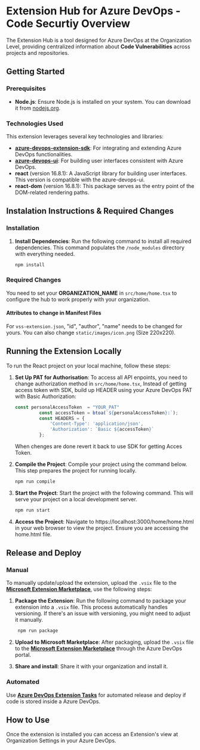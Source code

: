 # Extension Hub for Azure DevOps - Code Securtiy Overview

The Extension Hub is a tool designed for Azure DevOps at the Organization Level, providing centralized information about **Code Vulnerabilities** across projects and repositories.

## Getting Started

### Prerequisites

- **Node.js**: Ensure Node.js is installed on your system. You can download it from [nodejs.org](https://nodejs.org/).

### Technologies Used

This extension leverages several key technologies and libraries:

- **[azure-devops-extension-sdk](https://github.com/Microsoft/azure-devops-extension-sdk)**: For integrating and extending Azure DevOps functionalities.
- **[azure-devops-ui](https://developer.microsoft.com/en-us/azure-devops/)**: For building user interfaces consistent with Azure DevOps.
- **react** (version 16.8.1): A JavaScript library for building user interfaces. This version is compatible with the azure-devops-ui.
- **react-dom** (version 16.8.1): This package serves as the entry point of the DOM-related rendering paths.

## Instalation Instructions & Required Changes

### Installation

1. **Install Dependencies**: Run the following command to install all required dependencies. This command populates the `/node_modules` directory with everything needed.
   ```bash
   npm install
   ```
### Required Changes

You need to set your **ORGANIZATION_NAME** in `src/home/home.tsx` to configure the hub to work properly with your organization.

#### Attributes to change in Manifest Files
For `vss-extension.json`, "id", "author", "name" needs to be changed for yours. You can also change `static/images/icon.png` (Size 220x220).

## Running the Extension Locally
To run the React project on your local machine, follow these steps:
1. **Set Up PAT for Authorisation**: To access all API enpoints, you need to change authorization method in `src/home/home.tsx`, Instead of getting access token with SDK, build up HEADER using your Azure DevOps PAT with Basic Authorization:
   ```typescript
   const personalAccessToken  = "YOUR_PAT"
            const accessToken = btoa(`${personalAccessToken}:`);
            const HEADERS = {
                'Content-Type': 'application/json',
                'Authorization': `Basic ${accessToken}`
            };

   ```
   When chenges are done revert it back to use SDK for getting Acces Token.

2. **Compile the Project**: Compile your project using the command below. This step prepares the project for running locally.
   ```bash
   npm run compile
   ```

3. **Start the Project**: Start the project with the following command. This will serve your project on a local development server.
   ```bash
   npm run start
   ```

4. **Access the Project**: Navigate to https://localhost:3000/home/home.html in your web browser to view the project. Ensure you are accessing the home.html file.

## Release and Deploy

### Manual

To manually update/upload the extension, upload the `.vsix` file to the **[Microsoft Extension Marketplace](https://marketplace.visualstudio.com/)**, use the following steps:

1. **Package the Extension**: Run the following command to package your extension into a `.vsix` file. This process automatically handles versioning. If there's an issue with versioning, you might need to adjust it manually.

   ```bash
    npm run package
   ```

2. **Upload to Microsoft Marketplace**: After packaging, upload the `.vsix` file to the **[Microsoft Extension Marketplace](https://marketplace.visualstudio.com/)** through the Azure DevOps portal.

3. **Share and install**: Share it with your organization and install it.

### Automated
Use **[Azure DevOps Extension Tasks](https://marketplace.visualstudio.com/items?itemName=ms-devlabs.vsts-developer-tools-build-tasks)** for automated release and deploy if code is stored inside a Azure DevOps.

## How to Use
Once the extension is installed you can access an Extension's view at Organization Settings in your Azure DevOps.
